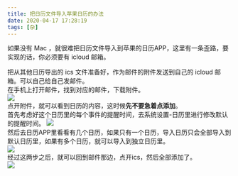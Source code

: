```yaml
---
title: 把日历文件导入苹果日历的办法
date: 2020-04-17 17:28:19
tags: [杂]
---
```

如果没有 Mac ，就很难把日历文件导入到苹果的日历APP，这里有一条歪路，要实现的话，你必须要有 icloud 邮箱。  

把从其他日历导出的 ics 文件准备好，作为邮件的附件发送到自己的 icloud 邮箱。可以自己给自己发邮件。  
在手机上打开邮件，找到对应的邮件，下载附件。  
![](https://s1.ax1x.com/2020/04/17/JZP3bn.png)  
点开附件，就可以看到日历的内容，这时候**先不要急着点添加**。  
首先考虑好这个日历里的每个事件的提醒时间，去系统设置-日历里进行修改默认的提醒时间。
![](https://i.loli.net/2020/04/17/Q1UNu2lYvB8oGrL.png)  
然后去日历APP里看看有几个日历，如果只有一个日历，导入日历只会全部导入到默认日历里，如果有多个日历，就可以导入到独立日历里。  
![](https://i.loli.net/2020/04/17/NKbZgBPtxV4RTur.png)  
经过这两步之后，就可以回到邮件那边，点开ics，然后全部添加了。  
![](https://i.loli.net/2020/04/17/ukE3fJ9ycxSebPX.png)  
